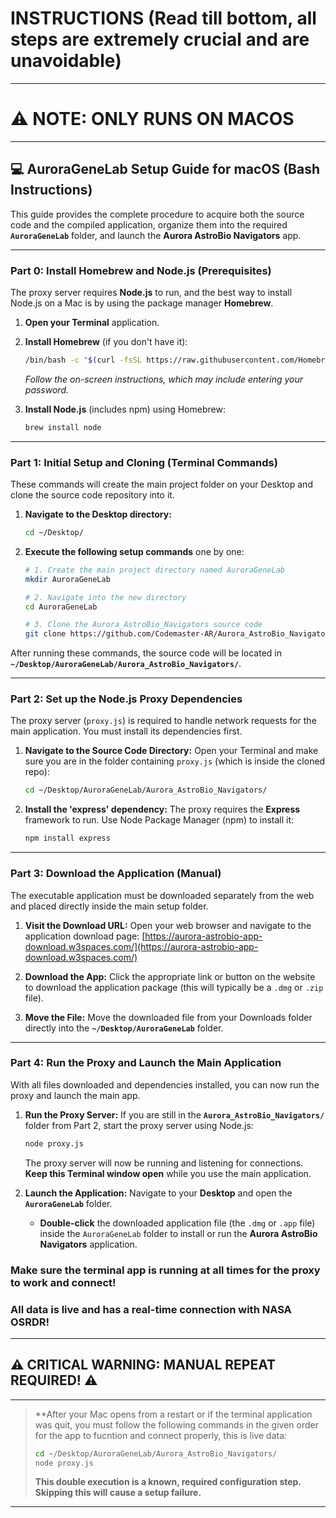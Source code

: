 # INSTRUCTIONS (Read till bottom, all steps are extremely crucial and are unavoidable)

-----

# ⚠️ NOTE: ONLY RUNS ON MACOS

-----

## 💻 AuroraGeneLab Setup Guide for macOS (Bash Instructions)

This guide provides the complete procedure to acquire both the source code and the compiled application, organize them into the required **`AuroraGeneLab`** folder, and launch the **Aurora AstroBio Navigators** app.

-----

### **Part 0: Install Homebrew and Node.js (Prerequisites)**

The proxy server requires **Node.js** to run, and the best way to install Node.js on a Mac is by using the package manager **Homebrew**.

1.  **Open your Terminal** application.

2.  **Install Homebrew** (if you don't have it):

    ```bash
    /bin/bash -c "$(curl -fsSL https://raw.githubusercontent.com/Homebrew/install/HEAD/install.sh)"
    ```

    *Follow the on-screen instructions, which may include entering your password.*

3.  **Install Node.js** (includes npm) using Homebrew:

    ```bash
    brew install node
    ```

-----

### **Part 1: Initial Setup and Cloning (Terminal Commands)**

These commands will create the main project folder on your Desktop and clone the source code repository into it.

1.  **Navigate to the Desktop directory:**

    ```bash
    cd ~/Desktop/
    ```

2.  **Execute the following setup commands** one by one:

    ```bash
    # 1. Create the main project directory named AuroraGeneLab
    mkdir AuroraGeneLab

    # 2. Navigate into the new directory
    cd AuroraGeneLab

    # 3. Clone the Aurora_AstroBio_Navigators source code
    git clone https://github.com/Codemaster-AR/Aurora_AstroBio_Navigators.git
    ```

After running these commands, the source code will be located in **`~/Desktop/AuroraGeneLab/Aurora_AstroBio_Navigators/`**.

-----

### **Part 2: Set up the Node.js Proxy Dependencies**

The proxy server (`proxy.js`) is required to handle network requests for the main application. You must install its dependencies first.

1.  **Navigate to the Source Code Directory:**
    Open your Terminal and make sure you are in the folder containing `proxy.js` (which is inside the cloned repo):

    ```bash
    cd ~/Desktop/AuroraGeneLab/Aurora_AstroBio_Navigators/
    ```

2.  **Install the 'express' dependency:**
    The proxy requires the **Express** framework to run. Use Node Package Manager (npm) to install it:

    ```bash
    npm install express
    ```

-----

### **Part 3: Download the Application (Manual)**

The executable application must be downloaded separately from the web and placed directly inside the main setup folder.

1.  **Visit the Download URL:**
    Open your web browser and navigate to the application download page:
    [https://aurora-astrobio-app-download.w3spaces.com/](https://aurora-astrobio-app-download.w3spaces.com/)

2.  **Download the App:**
    Click the appropriate link or button on the website to download the application package (this will typically be a `.dmg` or `.zip` file).

3.  **Move the File:**
    Move the downloaded file from your Downloads folder directly into the **`~/Desktop/AuroraGeneLab`** folder.

-----

### **Part 4: Run the Proxy and Launch the Main Application**

With all files downloaded and dependencies installed, you can now run the proxy and launch the main app.

1.  **Run the Proxy Server:**
    If you are still in the **`Aurora_AstroBio_Navigators/`** folder from Part 2, start the proxy server using Node.js:

    ```bash
    node proxy.js
    ```

    The proxy server will now be running and listening for connections. **Keep this Terminal window open** while you use the main application.

2.  **Launch the Application:**
    Navigate to your **Desktop** and open the **`AuroraGeneLab`** folder.

      * **Double-click** the downloaded application file (the `.dmg` or `.app` file) inside the `AuroraGeneLab` folder to install or run the **Aurora AstroBio Navigators** application.

### **Make sure the terminal app is running at all times for the proxy to work and connect!**
### **All data is live and has a real-time connection with NASA OSRDR!**





-----

## ⚠️ **CRITICAL WARNING: MANUAL REPEAT REQUIRED\!** ⚠️

-----

> \*\*After your Mac opens from a restart or if the terminal application was quit, you must follow the following commands in the given order for the app to fucntion and connect properly, this is live data:
>
> ```bash
> cd ~/Desktop/AuroraGeneLab/Aurora_AstroBio_Navigators/
> node proxy.js
> 
> ```
> 
>
> **This double execution is a known, required configuration step. Skipping this will cause a setup failure.**

---
